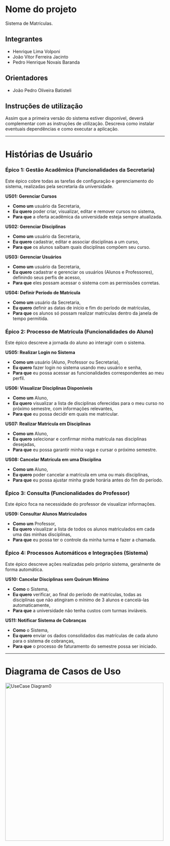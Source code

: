 # Nome do projeto
Sistema de Matrículas.

## Integrantes
* Henrique Lima Volponi
* João Vitor Ferreira Jacinto
* Pedro Henrique Novais Baranda

## Orientadores
* João Pedro Oliveira Batisteli

## Instruções de utilização
Assim que a primeira versão do sistema estiver disponível, deverá complementar com as instruções de utilização. Descreva como instalar eventuais dependências e como executar a aplicação.

---

# Histórias de Usuário

### Épico 1: Gestão Acadêmica (Funcionalidades da Secretaria)

Este épico cobre todas as tarefas de configuração e gerenciamento do sistema, realizadas pela secretaria da universidade.

**US01: Gerenciar Cursos**

* **Como um** usuário da Secretaria,  
* **Eu quero** poder criar, visualizar, editar e remover cursos no sistema,  
* **Para que** a oferta acadêmica da universidade esteja sempre atualizada.

**US02: Gerenciar Disciplinas**

* **Como um** usuário da Secretaria,  
* **Eu quero** cadastrar, editar e associar disciplinas a um curso,  
* **Para que** os alunos saibam quais disciplinas compõem seu curso.

**US03: Gerenciar Usuários**

* **Como um** usuário da Secretaria,  
* **Eu quero** cadastrar e gerenciar os usuários (Alunos e Professores), definindo seus perfis de acesso,  
* **Para que** eles possam acessar o sistema com as permissões corretas.

**US04: Definir Período de Matrícula**

* **Como um** usuário da Secretaria,  
* **Eu quero** definir as datas de início e fim do período de matrículas,  
* **Para que** os alunos só possam realizar matrículas dentro da janela de tempo permitida.

### Épico 2: Processo de Matrícula (Funcionalidades do Aluno)

Este épico descreve a jornada do aluno ao interagir com o sistema.

**US05: Realizar Login no Sistema**

* **Como um** usuário (Aluno, Professor ou Secretaria),  
* **Eu quero** fazer login no sistema usando meu usuário e senha,  
* **Para que** eu possa acessar as funcionalidades correspondentes ao meu perfil.

**US06: Visualizar Disciplinas Disponíveis**

* **Como um** Aluno,  
* **Eu quero** visualizar a lista de disciplinas oferecidas para o meu curso no próximo semestre, com informações relevantes,  
* **Para que** eu possa decidir em quais me matricular.

**US07: Realizar Matrícula em Disciplinas**

* **Como um** Aluno,  
* **Eu quero** selecionar e confirmar minha matrícula nas disciplinas desejadas,  
* **Para que** eu possa garantir minha vaga e cursar o próximo semestre.

**US08: Cancelar Matrícula em uma Disciplina**

* **Como um** Aluno,  
* **Eu quero** poder cancelar a matrícula em uma ou mais disciplinas,  
* **Para que** eu possa ajustar minha grade horária antes do fim do período.

### Épico 3: Consulta (Funcionalidades do Professor)

Este épico foca na necessidade do professor de visualizar informações.

**US09: Consultar Alunos Matriculados**

* **Como um** Professor,  
* **Eu quero** visualizar a lista de todos os alunos matriculados em cada uma das minhas disciplinas,  
* **Para que** eu possa ter o controle da minha turma e fazer a chamada.

### Épico 4: Processos Automáticos e Integrações (Sistema)

Este épico descreve ações realizadas pelo próprio sistema, geralmente de forma automática.

**US10: Cancelar Disciplinas sem Quórum Mínimo**

* **Como** o Sistema,  
* **Eu quero** verificar, ao final do período de matrículas, todas as disciplinas que não atingiram o mínimo de 3 alunos e cancelá-las automaticamente,  
* **Para que** a universidade não tenha custos com turmas inviáveis.

**US11: Notificar Sistema de Cobranças**

* **Como** o Sistema,  
* **Eu quero** enviar os dados consolidados das matrículas de cada aluno para o sistema de cobranças,  
* **Para que** o processo de faturamento do semestre possa ser iniciado.

---

# Diagrama de Casos de Uso

<img width="500" alt="UseCase Diagram0" src="https://github.com/user-attachments/assets/a4bab1ba-6197-4c4a-b90e-a36910d59a70" />

